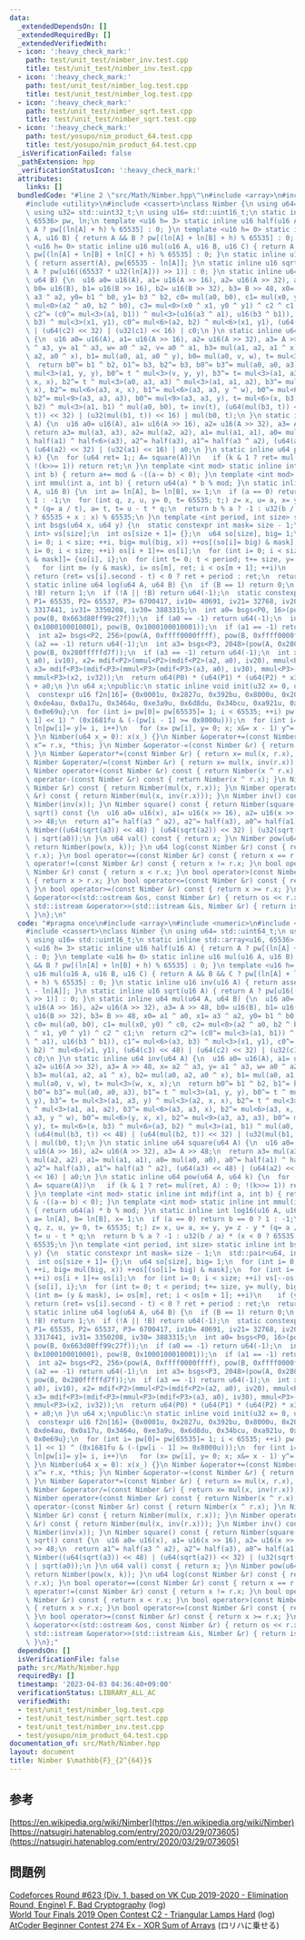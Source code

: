 ```yaml
---
data:
  _extendedDependsOn: []
  _extendedRequiredBy: []
  _extendedVerifiedWith:
  - icon: ':heavy_check_mark:'
    path: test/unit_test/nimber_inv.test.cpp
    title: test/unit_test/nimber_inv.test.cpp
  - icon: ':heavy_check_mark:'
    path: test/unit_test/nimber_log.test.cpp
    title: test/unit_test/nimber_log.test.cpp
  - icon: ':heavy_check_mark:'
    path: test/unit_test/nimber_sqrt.test.cpp
    title: test/unit_test/nimber_sqrt.test.cpp
  - icon: ':heavy_check_mark:'
    path: test/yosupo/nim_product_64.test.cpp
    title: test/yosupo/nim_product_64.test.cpp
  _isVerificationFailed: false
  _pathExtension: hpp
  _verificationStatusIcon: ':heavy_check_mark:'
  attributes:
    links: []
  bundledCode: "#line 2 \"src/Math/Nimber.hpp\"\n#include <array>\n#include <numeric>\n\
    #include <utility>\n#include <cassert>\nclass Nimber {\n using u64= std::uint64_t;\n\
    \ using u32= std::uint32_t;\n using u16= std::uint16_t;\n static inline std::array<u16,\
    \ 65536> pw, ln;\n template <u16 h= 3> static inline u16 half(u16 A) { return\
    \ A ? pw[(ln[A] + h) % 65535] : 0; }\n template <u16 h= 0> static inline u16 mul(u16\
    \ A, u16 B) { return A && B ? pw[(ln[A] + ln[B] + h) % 65535] : 0; }\n template\
    \ <u16 h= 0> static inline u16 mul(u16 A, u16 B, u16 C) { return A && B && C ?\
    \ pw[(ln[A] + ln[B] + ln[C] + h) % 65535] : 0; }\n static inline u16 inv(u16 A)\
    \ { return assert(A), pw[65535 - ln[A]]; }\n static inline u16 sqrt(u16 A) { return\
    \ A ? pw[u16((65537 * u32(ln[A])) >> 1)] : 0; }\n static inline u64 mul(u64 A,\
    \ u64 B) {\n  u16 a0= u16(A), a1= u16(A >> 16), a2= u16(A >> 32), a3= A >> 48,\
    \ b0= u16(B), b1= u16(B >> 16), b2= u16(B >> 32), b3= B >> 48, x0= a1 ^ a0, x1=\
    \ a3 ^ a2, y0= b1 ^ b0, y1= b3 ^ b2, c0= mul(a0, b0), c1= mul(x0, y0) ^ c0, c2=\
    \ mul<0>(a2 ^ a0, b2 ^ b0), c3= mul<0>(x0 ^ x1, y0 ^ y1) ^ c2 ^ c1;\n  return\
    \ c2^= (c0^= mul<3>(a1, b1)) ^ mul<3>(u16(a3 ^ a1), u16(b3 ^ b1)), c1^= mul<6>(a3,\
    \ b3) ^ mul<3>(x1, y1), c0^= mul<6>(a2, b2) ^ mul<6>(x1, y1), (u64(c3) << 48)\
    \ | (u64(c2) << 32) | (u32(c1) << 16) | c0;\n }\n static inline u64 inv(u64 A)\
    \ {\n  u16 a0= u16(A), a1= u16(A >> 16), a2= u16(A >> 32), a3= A >> 48, x= a2\
    \ ^ a3, y= a1 ^ a3, w= a0 ^ a2, v= a0 ^ a1, b3= mul(a1, a2, a1 ^ x), b2= mul(a0,\
    \ a2, a0 ^ x), b1= mul(a0, a1, a0 ^ y), b0= mul(a0, v, w), t= mul<3>(w, x, x);\n\
    \  return b0^= b1 ^ b2, b1^= b3, b2^= b3, b0^= b3^= mul(a0, a0, a3), b1^= t ^\
    \ mul<3>(a1, y, y), b0^= t ^ mul<3>(v, y, y), b3^= t= mul<3>(a1, a3, y) ^ mul<3>(a2,\
    \ x, x), b2^= t ^ mul<3>(a0, a3, a3) ^ mul<3>(a1, a1, a2), b3^= mul<6>(a3, a3,\
    \ x), b2^= mul<6>(a3, x, x), b1^= mul<6>(a3, a3, y ^ w), b0^= mul<6>(y, x, x),\
    \ b2^= mul<9>(a3, a3, a3), b0^= mul<9>(a3, a3, y), t= mul<6>(x, b3) ^ mul<6>(a3,\
    \ b2) ^ mul<3>(a1, b1) ^ mul(a0, b0), t= inv(t), (u64(mul(b3, t)) << 48) | (u64(mul(b2,\
    \ t)) << 32) | (u32(mul(b1, t)) << 16) | mul(b0, t);\n }\n static inline u64 square(u64\
    \ A) {\n  u16 a0= u16(A), a1= u16(A >> 16), a2= u16(A >> 32), a3= A >> 48;\n \
    \ return a3= mul(a3, a3), a2= mul(a2, a2), a1= mul(a1, a1), a0= mul(a0, a0), a0^=\
    \ half(a1) ^ half<6>(a3), a2^= half(a3), a1^= half(a3 ^ a2), (u64(a3) << 48) |\
    \ (u64(a2) << 32) | (u32(a1) << 16) | a0;\n }\n static inline u64 pow(u64 A, u64\
    \ k) {\n  for (u64 ret= 1;; A= square(A))\n   if (k & 1 ? ret= mul(ret, A) : 0;\
    \ !(k>>= 1)) return ret;\n }\n template <int mod> static inline int mdif(int a,\
    \ int b) { return a+= mod & -((a-= b) < 0); }\n template <int mod> static inline\
    \ int mmul(int a, int b) { return u64(a) * b % mod; }\n static inline int log16(u16\
    \ A, u16 B) {\n  int a= ln[A], b= ln[B], x= 1;\n  if (a == 0) return b == 0 ?\
    \ 1 : -1;\n  for (int q, z, u, y= 0, t= 65535; t;) z= x, u= a, x= y, y= z - y\
    \ * (q= a / t), a= t, t= u - t * q;\n  return b % a ? -1 : u32(b / a) * (x < 0\
    \ ? 65535 + x : x) % 65535;\n }\n template <int period, int size> static inline\
    \ int bsgs(u64 x, u64 y) {\n  static constexpr int mask= size - 1;\n  std::pair<u64,\
    \ int> vs[size];\n  int os[size + 1]= {};\n  u64 so[size], big= 1;\n  for (int\
    \ i= 0; i < size; ++i, big= mul(big, x)) ++os[(so[i]= big) & mask];\n  for (int\
    \ i= 0; i < size; ++i) os[i + 1]+= os[i];\n  for (int i= 0; i < size; ++i) vs[--os[so[i]\
    \ & mask]]= {so[i], i};\n  for (int t= 0; t < period; t+= size, y= mul(y, big))\n\
    \   for (int m= (y & mask), i= os[m], ret; i < os[m + 1]; ++i)\n    if (y == vs[i].first)\
    \ return (ret= vs[i].second - t) < 0 ? ret + period : ret;\n  return -1;\n }\n\
    \ static inline u64 log(u64 A, u64 B) {\n  if (B == 1) return 0;\n  if (!A &&\
    \ !B) return 1;\n  if (!A || !B) return u64(-1);\n  static constexpr int P0= 641,\
    \ P1= 65535, P2= 65537, P3= 6700417, iv10= 40691, iv21= 32768, iv20= 45242, iv32=\
    \ 3317441, iv31= 3350208, iv30= 3883315;\n  int a0= bsgs<P0, 16>(pow(A, 0x663d80ff99c27f),\
    \ pow(B, 0x663d80ff99c27f));\n  if (a0 == -1) return u64(-1);\n  int a1= log16(pow(A,\
    \ 0x1000100010001), pow(B, 0x1000100010001));\n  if (a1 == -1) return u64(-1);\n\
    \  int a2= bsgs<P2, 256>(pow(A, 0xffff0000ffff), pow(B, 0xffff0000ffff));\n  if\
    \ (a2 == -1) return u64(-1);\n  int a3= bsgs<P3, 2048>(pow(A, 0x280fffffd7f),\
    \ pow(B, 0x280fffffd7f));\n  if (a3 == -1) return u64(-1);\n  int x1= mmul<P1>(mdif<P1>(a1,\
    \ a0), iv10), x2= mdif<P2>(mmul<P2>(mdif<P2>(a2, a0), iv20), mmul<P2>(x1, iv21)),\
    \ x3= mdif<P3>(mdif<P3>(mmul<P3>(mdif<P3>(a3, a0), iv30), mmul<P3>(x1, iv31)),\
    \ mmul<P3>(x2, iv32));\n  return u64(P0) * (u64(P1) * (u64(P2) * x3 + x2) + x1)\
    \ + a0;\n }\n u64 x;\npublic:\n static inline void init(u32 x= 0, u32 y= 0) {\n\
    \  constexpr u16 f2n[16]= {0x0001u, 0x2827u, 0x392bu, 0x8000u, 0x20fdu, 0x4d1du,\
    \ 0xde4au, 0x0a17u, 0x3464u, 0xe3a9u, 0x6d8du, 0x34bcu, 0xa921u, 0xa173u, 0x0ebcu,\
    \ 0x0e69u};\n  for (int i= pw[0]= pw[65535]= 1; i < 65535; ++i) pw[i]= (pw[i -\
    \ 1] << 1) ^ (0x1681fu & (-(pw[i - 1] >= 0x8000u)));\n  for (int i= 1; i < 65535;\
    \ ln[pw[i]= y]= i, i++)\n   for (x= pw[i], y= 0; x; x&= x - 1) y^= f2n[__builtin_ctz(x)];\n\
    \ }\n Nimber(u64 x_= 0): x(x_) {}\n Nimber &operator+=(const Nimber &r) { return\
    \ x^= r.x, *this; }\n Nimber &operator-=(const Nimber &r) { return x^= r.x, *this;\
    \ }\n Nimber &operator*=(const Nimber &r) { return x= mul(x, r.x), *this; }\n\
    \ Nimber &operator/=(const Nimber &r) { return x= mul(x, inv(r.x)), *this; }\n\
    \ Nimber operator+(const Nimber &r) const { return Nimber(x ^ r.x); }\n Nimber\
    \ operator-(const Nimber &r) const { return Nimber(x ^ r.x); }\n Nimber operator*(const\
    \ Nimber &r) const { return Nimber(mul(x, r.x)); }\n Nimber operator/(const Nimber\
    \ &r) const { return Nimber(mul(x, inv(r.x))); }\n Nimber inv() const { return\
    \ Nimber(inv(x)); }\n Nimber square() const { return Nimber(square(x)); }\n Nimber\
    \ sqrt() const {\n  u16 a0= u16(x), a1= u16(x >> 16), a2= u16(x >> 32), a3= x\
    \ >> 48;\n  return a1^= half(a3 ^ a2), a2^= half(a3), a0^= half(a1) ^ half<6>(a3),\
    \ Nimber((u64(sqrt(a3)) << 48) | (u64(sqrt(a2)) << 32) | (u32(sqrt(a1)) << 16)\
    \ | sqrt(a0));\n }\n u64 val() const { return x; }\n Nimber pow(u64 k) const {\
    \ return Nimber(pow(x, k)); }\n u64 log(const Nimber &r) const { return log(x,\
    \ r.x); }\n bool operator==(const Nimber &r) const { return x == r.x; }\n bool\
    \ operator!=(const Nimber &r) const { return x != r.x; }\n bool operator<(const\
    \ Nimber &r) const { return x < r.x; }\n bool operator>(const Nimber &r) const\
    \ { return x > r.x; }\n bool operator<=(const Nimber &r) const { return x <= r.x;\
    \ }\n bool operator>=(const Nimber &r) const { return x >= r.x; }\n friend std::ostream\
    \ &operator<<(std::ostream &os, const Nimber &r) { return os << r.x; }\n friend\
    \ std::istream &operator>>(std::istream &is, Nimber &r) { return is >> r.x, is;\
    \ }\n};\n"
  code: "#pragma once\n#include <array>\n#include <numeric>\n#include <utility>\n\
    #include <cassert>\nclass Nimber {\n using u64= std::uint64_t;\n using u32= std::uint32_t;\n\
    \ using u16= std::uint16_t;\n static inline std::array<u16, 65536> pw, ln;\n template\
    \ <u16 h= 3> static inline u16 half(u16 A) { return A ? pw[(ln[A] + h) % 65535]\
    \ : 0; }\n template <u16 h= 0> static inline u16 mul(u16 A, u16 B) { return A\
    \ && B ? pw[(ln[A] + ln[B] + h) % 65535] : 0; }\n template <u16 h= 0> static inline\
    \ u16 mul(u16 A, u16 B, u16 C) { return A && B && C ? pw[(ln[A] + ln[B] + ln[C]\
    \ + h) % 65535] : 0; }\n static inline u16 inv(u16 A) { return assert(A), pw[65535\
    \ - ln[A]]; }\n static inline u16 sqrt(u16 A) { return A ? pw[u16((65537 * u32(ln[A]))\
    \ >> 1)] : 0; }\n static inline u64 mul(u64 A, u64 B) {\n  u16 a0= u16(A), a1=\
    \ u16(A >> 16), a2= u16(A >> 32), a3= A >> 48, b0= u16(B), b1= u16(B >> 16), b2=\
    \ u16(B >> 32), b3= B >> 48, x0= a1 ^ a0, x1= a3 ^ a2, y0= b1 ^ b0, y1= b3 ^ b2,\
    \ c0= mul(a0, b0), c1= mul(x0, y0) ^ c0, c2= mul<0>(a2 ^ a0, b2 ^ b0), c3= mul<0>(x0\
    \ ^ x1, y0 ^ y1) ^ c2 ^ c1;\n  return c2^= (c0^= mul<3>(a1, b1)) ^ mul<3>(u16(a3\
    \ ^ a1), u16(b3 ^ b1)), c1^= mul<6>(a3, b3) ^ mul<3>(x1, y1), c0^= mul<6>(a2,\
    \ b2) ^ mul<6>(x1, y1), (u64(c3) << 48) | (u64(c2) << 32) | (u32(c1) << 16) |\
    \ c0;\n }\n static inline u64 inv(u64 A) {\n  u16 a0= u16(A), a1= u16(A >> 16),\
    \ a2= u16(A >> 32), a3= A >> 48, x= a2 ^ a3, y= a1 ^ a3, w= a0 ^ a2, v= a0 ^ a1,\
    \ b3= mul(a1, a2, a1 ^ x), b2= mul(a0, a2, a0 ^ x), b1= mul(a0, a1, a0 ^ y), b0=\
    \ mul(a0, v, w), t= mul<3>(w, x, x);\n  return b0^= b1 ^ b2, b1^= b3, b2^= b3,\
    \ b0^= b3^= mul(a0, a0, a3), b1^= t ^ mul<3>(a1, y, y), b0^= t ^ mul<3>(v, y,\
    \ y), b3^= t= mul<3>(a1, a3, y) ^ mul<3>(a2, x, x), b2^= t ^ mul<3>(a0, a3, a3)\
    \ ^ mul<3>(a1, a1, a2), b3^= mul<6>(a3, a3, x), b2^= mul<6>(a3, x, x), b1^= mul<6>(a3,\
    \ a3, y ^ w), b0^= mul<6>(y, x, x), b2^= mul<9>(a3, a3, a3), b0^= mul<9>(a3, a3,\
    \ y), t= mul<6>(x, b3) ^ mul<6>(a3, b2) ^ mul<3>(a1, b1) ^ mul(a0, b0), t= inv(t),\
    \ (u64(mul(b3, t)) << 48) | (u64(mul(b2, t)) << 32) | (u32(mul(b1, t)) << 16)\
    \ | mul(b0, t);\n }\n static inline u64 square(u64 A) {\n  u16 a0= u16(A), a1=\
    \ u16(A >> 16), a2= u16(A >> 32), a3= A >> 48;\n  return a3= mul(a3, a3), a2=\
    \ mul(a2, a2), a1= mul(a1, a1), a0= mul(a0, a0), a0^= half(a1) ^ half<6>(a3),\
    \ a2^= half(a3), a1^= half(a3 ^ a2), (u64(a3) << 48) | (u64(a2) << 32) | (u32(a1)\
    \ << 16) | a0;\n }\n static inline u64 pow(u64 A, u64 k) {\n  for (u64 ret= 1;;\
    \ A= square(A))\n   if (k & 1 ? ret= mul(ret, A) : 0; !(k>>= 1)) return ret;\n\
    \ }\n template <int mod> static inline int mdif(int a, int b) { return a+= mod\
    \ & -((a-= b) < 0); }\n template <int mod> static inline int mmul(int a, int b)\
    \ { return u64(a) * b % mod; }\n static inline int log16(u16 A, u16 B) {\n  int\
    \ a= ln[A], b= ln[B], x= 1;\n  if (a == 0) return b == 0 ? 1 : -1;\n  for (int\
    \ q, z, u, y= 0, t= 65535; t;) z= x, u= a, x= y, y= z - y * (q= a / t), a= t,\
    \ t= u - t * q;\n  return b % a ? -1 : u32(b / a) * (x < 0 ? 65535 + x : x) %\
    \ 65535;\n }\n template <int period, int size> static inline int bsgs(u64 x, u64\
    \ y) {\n  static constexpr int mask= size - 1;\n  std::pair<u64, int> vs[size];\n\
    \  int os[size + 1]= {};\n  u64 so[size], big= 1;\n  for (int i= 0; i < size;\
    \ ++i, big= mul(big, x)) ++os[(so[i]= big) & mask];\n  for (int i= 0; i < size;\
    \ ++i) os[i + 1]+= os[i];\n  for (int i= 0; i < size; ++i) vs[--os[so[i] & mask]]=\
    \ {so[i], i};\n  for (int t= 0; t < period; t+= size, y= mul(y, big))\n   for\
    \ (int m= (y & mask), i= os[m], ret; i < os[m + 1]; ++i)\n    if (y == vs[i].first)\
    \ return (ret= vs[i].second - t) < 0 ? ret + period : ret;\n  return -1;\n }\n\
    \ static inline u64 log(u64 A, u64 B) {\n  if (B == 1) return 0;\n  if (!A &&\
    \ !B) return 1;\n  if (!A || !B) return u64(-1);\n  static constexpr int P0= 641,\
    \ P1= 65535, P2= 65537, P3= 6700417, iv10= 40691, iv21= 32768, iv20= 45242, iv32=\
    \ 3317441, iv31= 3350208, iv30= 3883315;\n  int a0= bsgs<P0, 16>(pow(A, 0x663d80ff99c27f),\
    \ pow(B, 0x663d80ff99c27f));\n  if (a0 == -1) return u64(-1);\n  int a1= log16(pow(A,\
    \ 0x1000100010001), pow(B, 0x1000100010001));\n  if (a1 == -1) return u64(-1);\n\
    \  int a2= bsgs<P2, 256>(pow(A, 0xffff0000ffff), pow(B, 0xffff0000ffff));\n  if\
    \ (a2 == -1) return u64(-1);\n  int a3= bsgs<P3, 2048>(pow(A, 0x280fffffd7f),\
    \ pow(B, 0x280fffffd7f));\n  if (a3 == -1) return u64(-1);\n  int x1= mmul<P1>(mdif<P1>(a1,\
    \ a0), iv10), x2= mdif<P2>(mmul<P2>(mdif<P2>(a2, a0), iv20), mmul<P2>(x1, iv21)),\
    \ x3= mdif<P3>(mdif<P3>(mmul<P3>(mdif<P3>(a3, a0), iv30), mmul<P3>(x1, iv31)),\
    \ mmul<P3>(x2, iv32));\n  return u64(P0) * (u64(P1) * (u64(P2) * x3 + x2) + x1)\
    \ + a0;\n }\n u64 x;\npublic:\n static inline void init(u32 x= 0, u32 y= 0) {\n\
    \  constexpr u16 f2n[16]= {0x0001u, 0x2827u, 0x392bu, 0x8000u, 0x20fdu, 0x4d1du,\
    \ 0xde4au, 0x0a17u, 0x3464u, 0xe3a9u, 0x6d8du, 0x34bcu, 0xa921u, 0xa173u, 0x0ebcu,\
    \ 0x0e69u};\n  for (int i= pw[0]= pw[65535]= 1; i < 65535; ++i) pw[i]= (pw[i -\
    \ 1] << 1) ^ (0x1681fu & (-(pw[i - 1] >= 0x8000u)));\n  for (int i= 1; i < 65535;\
    \ ln[pw[i]= y]= i, i++)\n   for (x= pw[i], y= 0; x; x&= x - 1) y^= f2n[__builtin_ctz(x)];\n\
    \ }\n Nimber(u64 x_= 0): x(x_) {}\n Nimber &operator+=(const Nimber &r) { return\
    \ x^= r.x, *this; }\n Nimber &operator-=(const Nimber &r) { return x^= r.x, *this;\
    \ }\n Nimber &operator*=(const Nimber &r) { return x= mul(x, r.x), *this; }\n\
    \ Nimber &operator/=(const Nimber &r) { return x= mul(x, inv(r.x)), *this; }\n\
    \ Nimber operator+(const Nimber &r) const { return Nimber(x ^ r.x); }\n Nimber\
    \ operator-(const Nimber &r) const { return Nimber(x ^ r.x); }\n Nimber operator*(const\
    \ Nimber &r) const { return Nimber(mul(x, r.x)); }\n Nimber operator/(const Nimber\
    \ &r) const { return Nimber(mul(x, inv(r.x))); }\n Nimber inv() const { return\
    \ Nimber(inv(x)); }\n Nimber square() const { return Nimber(square(x)); }\n Nimber\
    \ sqrt() const {\n  u16 a0= u16(x), a1= u16(x >> 16), a2= u16(x >> 32), a3= x\
    \ >> 48;\n  return a1^= half(a3 ^ a2), a2^= half(a3), a0^= half(a1) ^ half<6>(a3),\
    \ Nimber((u64(sqrt(a3)) << 48) | (u64(sqrt(a2)) << 32) | (u32(sqrt(a1)) << 16)\
    \ | sqrt(a0));\n }\n u64 val() const { return x; }\n Nimber pow(u64 k) const {\
    \ return Nimber(pow(x, k)); }\n u64 log(const Nimber &r) const { return log(x,\
    \ r.x); }\n bool operator==(const Nimber &r) const { return x == r.x; }\n bool\
    \ operator!=(const Nimber &r) const { return x != r.x; }\n bool operator<(const\
    \ Nimber &r) const { return x < r.x; }\n bool operator>(const Nimber &r) const\
    \ { return x > r.x; }\n bool operator<=(const Nimber &r) const { return x <= r.x;\
    \ }\n bool operator>=(const Nimber &r) const { return x >= r.x; }\n friend std::ostream\
    \ &operator<<(std::ostream &os, const Nimber &r) { return os << r.x; }\n friend\
    \ std::istream &operator>>(std::istream &is, Nimber &r) { return is >> r.x, is;\
    \ }\n};"
  dependsOn: []
  isVerificationFile: false
  path: src/Math/Nimber.hpp
  requiredBy: []
  timestamp: '2023-04-03 04:36:40+09:00'
  verificationStatus: LIBRARY_ALL_AC
  verifiedWith:
  - test/unit_test/nimber_log.test.cpp
  - test/unit_test/nimber_sqrt.test.cpp
  - test/unit_test/nimber_inv.test.cpp
  - test/yosupo/nim_product_64.test.cpp
documentation_of: src/Math/Nimber.hpp
layout: document
title: Nimber $\mathbb{F}_{2^{64}}$
---
```

## 参考
[https://en.wikipedia.org/wiki/Nimber](https://en.wikipedia.org/wiki/Nimber) \
[https://natsugiri.hatenablog.com/entry/2020/03/29/073605](https://natsugiri.hatenablog.com/entry/2020/03/29/073605)
## 問題例
[Codeforces Round #623 (Div. 1, based on VK Cup 2019-2020 - Elimination Round, Engine) F. Bad Cryptography](https://codeforces.com/contest/1314/problem/F) (log) \
[World Tour Finals 2019 Open Contest C2 - Triangular Lamps Hard](https://atcoder.jp/contests/wtf19-open/tasks/wtf19_c2) (log) \
[AtCoder Beginner Contest 274 Ex - XOR Sum of Arrays](https://atcoder.jp/contests/abc274/tasks/abc274_h) (ロリハに乗せる)
